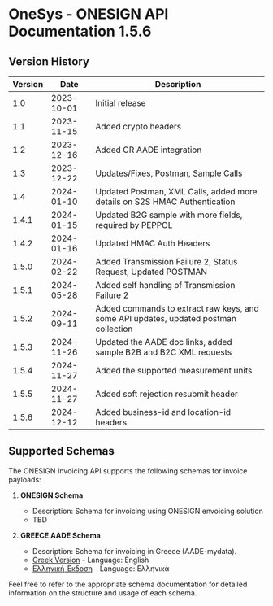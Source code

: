 # OneSys - ONESIGN API Documentation 1.5.6

## Version History

| Version | Date       | Description                                                                           |
|---------|------------|---------------------------------------------------------------------------------------|
| 1.0     | 2023-10-01 | Initial release                                                                       |
| 1.1     | 2023-11-15 | Added crypto headers                                                                  |
| 1.2     | 2023-12-16 | Added GR AADE integration                                                             |
| 1.3     | 2023-12-22 | Updates/Fixes, Postman, Sample Calls                                                  |
| 1.4     | 2024-01-10 | Updated Postman, XML Calls, added more details on S2S HMAC Authentication             |
| 1.4.1   | 2024-01-15 | Updated B2G sample with more fields, required by PEPPOL                               |
| 1.4.2   | 2024-01-16 | Updated HMAC Auth Headers                                                             |
| 1.5.0   | 2024-02-22 | Added Transmission Failure 2, Status Request, Updated POSTMAN                         |
| 1.5.1   | 2024-05-28 | Added self handling of Transmission Failure 2                                         |
| 1.5.2   | 2024-09-11 | Added commands to extract raw keys, and some API updates, updated postman collection  |
| 1.5.3   | 2024-11-26 | Updated the AADE doc links, added sample B2B and B2C XML requests                     |
| 1.5.4   | 2024-11-27 | Added the supported measurement units                                                 |  
| 1.5.5   | 2024-11-27 | Added soft rejection resubmit header                                                  |
| 1.5.6   | 2024-12-12 | Added business-id and location-id headers                                             |

## Supported Schemas

The ONESIGN Invoicing API supports the following schemas for invoice payloads:

1. **ONESIGN Schema**
    - Description: Schema for invoicing using ONESIGN envoicing solution
    - TBD

2. **GREECE AADE Schema**
    - Description: Schema for invoicing in Greece (AADE-mydata).
    - [Greek Version](readme.aad.en.md) - Language: English
    - [Ελληνική Έκδοση](readme.aad.gr.md) - Language: Ελληνικά

Feel free to refer to the appropriate schema documentation for detailed information on the structure and usage of each schema.
